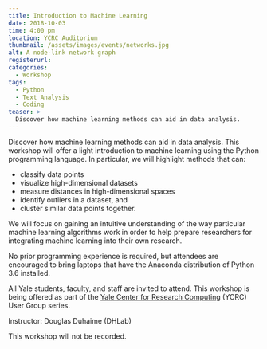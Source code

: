 ```yaml
---
title: Introduction to Machine Learning
date: 2018-10-03
time: 4:00 pm
location: YCRC Auditorium
thumbnail: /assets/images/events/networks.jpg
alt: A node-link network graph
registerurl:
categories:
  - Workshop
tags:
  - Python
  - Text Analysis
  - Coding
teaser: >
  Discover how machine learning methods can aid in data analysis.
---
```

Discover how machine learning methods can aid in data analysis. This workshop will offer a light introduction to machine learning using the Python programming language. In particular, we will highlight methods that can:

  - classify data points
  - visualize high-dimensional datasets
  - measure distances in high-dimensional spaces
  - identify outliers in a dataset, and
  - cluster similar data points together.

We will focus on gaining an intuitive understanding of the way particular machine learning algorithms work in order to help prepare researchers for integrating machine learning into their own research.

No prior programming experience is required, but attendees are encouraged to bring laptops that have the Anaconda distribution of Python 3.6 installed.

All Yale students, faculty, and staff are invited to attend. This workshop is being offered as part of the <a href='https://research.computing.yale.edu/' target='_blank'>Yale Center for Research Computing</a> (YCRC) User Group series. 

Instructor: Douglas Duhaime (DHLab)

This workshop will not be recorded.